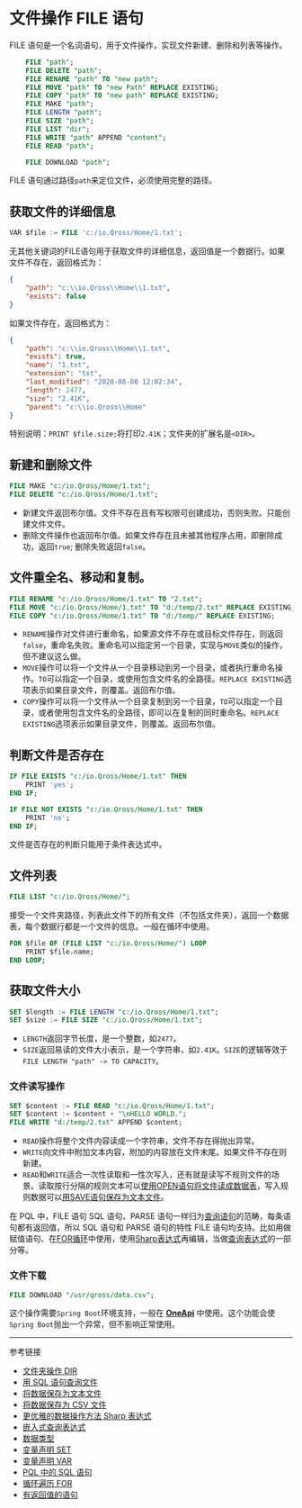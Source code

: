 # 文件操作 FILE 语句

FILE 语句是一个名词语句，用于文件操作，实现文件新建、删除和列表等操作。

```sql
    FILE "path";
    FILE DELETE "path";
    FILE RENAME "path" TO "new path";
    FILE MOVE "path" TO "new Path" REPLACE EXISTING;
    FILE COPY "path" TO "new path" REPLACE EXISTING;
    FILE MAKE "path";
    FILE LENGTH "path";
    FILE SIZE "path";
    FILE LIST "dir";
    FILE WRITE "path" APPEND "content";
    FILE READ "path";

    FILE DOWNLOAD "path";
```

FILE 语句通过路径`path`来定位文件，必须使用完整的路径。

## 获取文件的详细信息

```sql
VAR $file := FILE 'c:/io.Qross/Home/1.txt';
```

无其他关键词的FILE语句用于获取文件的详细信息，返回值是一个数据行。如果文件不存在，返回格式为：

```json
{
    "path": "c:\\io.Qross\\Home\\1.txt",
    "exists": false
}
```

如果文件存在，返回格式为：

```json
{
    "path": "c:\\io.Qross\\Home\\1.txt",
    "exists": true,
    "name": "1.txt",
    "extension": "txt",
    "last_modified": "2020-08-08 12:02:34",
    "length": 2477,
    "size": "2.41K",
    "parent": "c:\\io.Qross\\Home"
}
```

特别说明：`PRINT $file.size;`将打印`2.41K`；文件夹的扩展名是`<DIR>`。

## 新建和删除文件

```sql
FILE MAKE "c:/io.Qross/Home/1.txt";
FILE DELETE "c:/io.Qross/Home/1.txt";
```

* 新建文件返回布尔值。文件不存在且有写权限可创建成功，否则失败。只能创建文件文件。
* 删除文件操作也返回布尔值。如果文件存在且未被其他程序占用，即删除成功，返回`true`; 删除失败返回`false`。

## 文件重全名、移动和复制。

```sql
FILE RENAME "c:/io.Qross/Home/1.txt" TO "2.txt";
FILE MOVE "c:/io.Qross/Home/1.txt" TO "d:/temp/2.txt" REPLACE EXISTING;
FILE COPY "c:/io.Qross/Home/1.txt" TO "d:/temp/" REPLACE EXISTING;
```

* `RENAME`操作对文件进行重命名，如果源文件不存在或目标文件存在，则返回`false`，重命名失败。重命名可以指定另一个目录，实现与`MOVE`类似的操作，但不建议这么做。
* `MOVE`操作可以将一个文件从一个目录移动到另一个目录，或者执行重命名操作。`TO`可以指定一个目录，或使用包含文件名的全路径。`REPLACE EXISTING`选项表示如果目录文件，则覆盖。返回布尔值。
* `COPY`操作可以将一个文件从一个目录复制到另一个目录，`TO`可以指定一个目录，或者使用包含文件名的全路径，即可以在复制的同时重命名。`REPLACE EXISTING`选项表示如果目录文件，则覆盖。返回布尔值。

## 判断文件是否存在

```sql
IF FILE EXISTS "c:/io.Qross/Home/1.txt" THEN
    PRINT 'yes';
END IF;

IF FILE NOT EXISTS "c:/io.Qross/Home/1.txt" THEN
    PRINT 'no';
END IF;
```

文件是否存在的判断只能用于条件表达式中。

## 文件列表

```sql
FILE LIST "c:/io.Qross/Home/";
```

接受一个文件夹路径，列表此文件下的所有文件（不包括文件夹），返回一个数据表，每个数据行都是一个文件的信息。一般在循环中使用。

```sql
FOR $file OF (FILE LIST "c:/io.Qross/Home/") LOOP
    PRINT $file.name;
END LOOP;
```

## 获取文件大小
```sql
SET $length := FILE LENGTH "c:/io.Qross/Home/1.txt";
SET $size := FILE SIZE "c:/io.Qross/Home/1.txt";
```

* `LENGTH`返回字节长度，是一个整数，如`2477`。
* `SIZE`返回易读的文件大小表示，是一个字符串，如`2.41K`。`SIZE`的逻辑等效于`FILE LENGTH "path" -> TO CAPACITY`。 

### 文件读写操作
```sql
SET $content := FILE READ "c:/io.Qross/Home/1.txt";
SET $content := $content + "\nHELLO WORLD.";
FILE WRITE "d:/temp/2.txt" APPEND $content;
```

* `READ`操作将整个文件内容读成一个字符串，文件不存在得抛出异常。
* `WRITE`向文件中附加文本内容，附加的内容放在文件末尾。如果文件不存在则新建。
* `READ`和`WRITE`适合一次性读取和一性次写入，还有就是读写不规则文件的场景。读取按行分隔的规则文本可以[使用OPEN语句将文件读成数据表](/pql/file-table.md)，写入规则数据可以[用SAVE语句保存为文本文件](/pql/txt.md)。

在 PQL 中，FILE 语句 SQL 语句、PARSE 语句一样归为[查询语句](/pql/evaluate.md)的范畴，每条语句都有返回值，所以 SQL 语句和 PARSE 语句的特性 FILE 语句均支持。比如用做赋值语句、在[FOR循环](/pql/for.md)中使用，使用[Sharp表达式](/pql/sharp.md)再编辑，当做[查询表达式](/pql/query.md)的一部分等。

### 文件下载

```sql
FILE DOWNLOAD "/usr/qross/data.csv";
```

这个操作需要`Spring Boot`环境支持，一般在 [**OneApi**](/oneapi/overview.md) 中使用。这个功能会使`Spring Boot`抛出一个异常，但不影响正常使用。

---
参考链接

* [文件夹操作 DIR](/pql/dir.md)
* [用 SQL 语句查询文件](/pql/file-table.md)
* [将数据保存为文本文件](/pql/txt.md)
* [将数据保存为 CSV 文件](/pql/csv.md)
* [更优雅的数据操作方法 Sharp 表达式](/pql/sharp.md)
* [嵌入式查询表达式](/pql/query.md)
* [数据类型](/pql/datatype.md)
* [变量声明 SET](/pql/set.md)
* [变量声明 VAR](/pql/var.md)
* [PQL 中的 SQL 语句](/pql/sql.md) 
* [循环遍历 FOR](/pql/for.md)
* [有返回值的语句](/pql/evaluate.md)